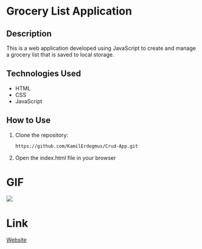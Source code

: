 # Grocery List Application

## Description

This is a web application developed using JavaScript to create and manage a grocery list that is saved to local storage.

## Technologies Used

- HTML
- CSS
- JavaScript

## How to Use

1. Clone the repository:
   ```bash
   https://github.com/KamilErdogmus/Crud-App.git
   ```
2. Open the index.html file in your browser

# GIF

![](Crud-App-GIF.gif)

# Link

[Website](https://663d760a4db8d3883a2feee3--creative-kashata-b5cff0.netlify.app/)

